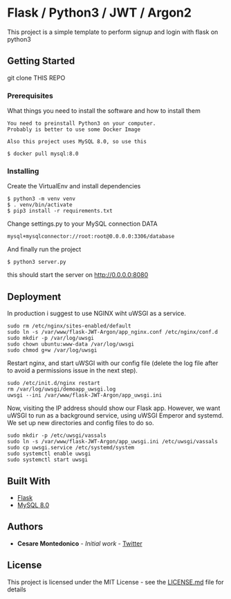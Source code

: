 # Flask / Python3 / JWT / Argon2

This project is a simple template to perform signup and login with flask on python3

## Getting Started

git clone THIS REPO

### Prerequisites

What things you need to install the software and how to install them

```
You need to preinstall Python3 on your computer.
Probably is better to use some Docker Image

Also this project uses MySQL 8.0, so use this

$ docker pull mysql:8.0
```

### Installing

Create the VirtualEnv and install dependencies
```
$ python3 -m venv venv
$ . venv/bin/activate
$ pip3 install -r requirements.txt
```

Change settings.py to your MySQL connection DATA

```
mysql+mysqlconnector://root:root@0.0.0.0:3306/database
```

And finally run the project
```
$ python3 server.py
```

this should start the server on
http://0.0.0.0:8080

## Deployment

In production i suggest to use NGINX wiht uWSGI as a service.

```
sudo rm /etc/nginx/sites-enabled/default
sudo ln -s /var/www/flask-JWT-Argon/app_nginx.conf /etc/nginx/conf.d
sudo mkdir -p /var/log/uwsgi
sudo chown ubuntu:www-data /var/log/uwsgi
sudo chmod g+w /var/log/uwsgi
```

Restart nginx, and start uWSGI with our config file (delete the log file after to avoid a permissions issue in the next step).
```
sudo /etc/init.d/nginx restart
rm /var/log/uwsgi/demoapp_uwsgi.log
uwsgi --ini /var/www/flask-JWT-Argon/app_uwsgi.ini
```

Now, visiting the IP address should show our Flask app. However, we want uWSGI to run as a background service, using uWSGI Emperor and systemd. We set up new directories and config files to do so.
```
sudo mkdir -p /etc/uwsgi/vassals
sudo ln -s /var/www/flask-JWT-Argon/app_uwsgi.ini /etc/uwsgi/vassals
sudo cp uwsgi.service /etc/systemd/system
sudo systemctl enable uwsgi
sudo systemctl start uwsgi
```

## Built With

* [Flask](http://flask.pocoo.org/)
* [MySQL 8.0](http://www.mysql.com)

## Authors

* **Cesare Montedonico** - *Initial work* - [Twitter](https://www.twitter.com/cmontedonico)

## License

This project is licensed under the MIT License - see the [LICENSE.md](LICENSE.md) file for details

